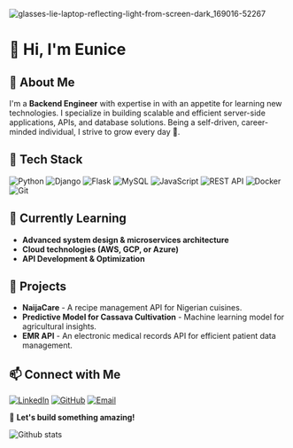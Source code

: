 ![glasses-lie-laptop-reflecting-light-from-screen-dark_169016-52267](https://github.com/user-attachments/assets/bec6e312-4c11-4663-8157-b229dabf3fdf)


# 👋 Hi, I'm Eunice  

## 🚀 About Me  
I'm a **Backend Engineer** with expertise in with an appetite for learning new technologies. I specialize in building scalable and efficient server-side applications, APIs, and database solutions. Being a self-driven, career-minded individual, I strive to grow every day 💪.

## 🔧 Tech Stack  
![Python](https://img.shields.io/badge/Python-3776AB?style=for-the-badge&logo=python&logoColor=white)  ![Django](https://img.shields.io/badge/Django-092E20?style=for-the-badge&logo=django&logoColor=white)  ![Flask](https://img.shields.io/badge/Flask-000000?style=for-the-badge&logo=flask&logoColor=white)  ![MySQL](https://img.shields.io/badge/MySQL-4479A1?style=for-the-badge&logo=mysql&logoColor=white)  ![JavaScript](https://img.shields.io/badge/JavaScript-F7DF1E?style=for-the-badge&logo=javascript&logoColor=black)  ![REST API](https://img.shields.io/badge/REST%20API-02569B?style=for-the-badge&logo=api&logoColor=white)  ![Docker](https://img.shields.io/badge/Docker-2496ED?style=for-the-badge&logo=docker&logoColor=white)  ![Git](https://img.shields.io/badge/Git-F05032?style=for-the-badge&logo=git&logoColor=white)  

## 🌱 Currently Learning  
- **Advanced system design & microservices architecture**  
- **Cloud technologies (AWS, GCP, or Azure)**
- **API Development & Optimization** 

## 📌 Projects  
- **NaijaCare** - A recipe management API for Nigerian cuisines.  
- **Predictive Model for Cassava Cultivation** - Machine learning model for agricultural insights.  
- **EMR API** - An electronic medical records API for efficient patient data management.  

## 📫 Connect with Me  
[![LinkedIn](https://img.shields.io/badge/LinkedIn-0A66C2?style=for-the-badge&logo=linkedin&logoColor=white)](#)  [![GitHub](https://img.shields.io/badge/GitHub-181717?style=for-the-badge&logo=github&logoColor=white)](https://github.com/EuniceGeorge)  [![Email](https://img.shields.io/badge/Email-D14836?style=for-the-badge&logo=gmail&logoColor=white)](mailto:georgeunice408@gmail.com)  

🚀 **Let's build something amazing!**  

![Github stats](https://github-readme-stats.vercel.app/api?username=EuniceGeorge&show_icons=true&theme=synthwave&hide_border=true)


<!--
**EuniceGeorge/EuniceGeorge** is a ✨ _special_ ✨ repository because its `README.md` (this file) appears on your GitHub profile.

Here are some ideas to get you started:

- 🔭 I’m currently working on ...
- 🌱 I’m currently learning ...
- 👯 I’m looking to collaborate on ...
- 🤔 I’m looking for help with ...
- 💬 Ask me about ...
- 📫 How to reach me: ...
- 😄 Pronouns: ...
- ⚡ Fun fact: ...
-->
